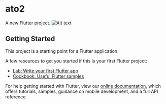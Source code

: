 # ato2

A new Flutter project.
![Alt text]([image-url](https://github.com/Maher-Guerfali/ato2-Flutter/blob/main/Screenshot%202025-04-12%20at%2002.35.50.png?raw=true))


## Getting Started

This project is a starting point for a Flutter application.

A few resources to get you started if this is your first Flutter project:

- [Lab: Write your first Flutter app](https://flutter.dev/docs/get-started/codelab)
- [Cookbook: Useful Flutter samples](https://flutter.dev/docs/cookbook)

For help getting started with Flutter, view our
[online documentation](https://flutter.dev/docs), which offers tutorials,
samples, guidance on mobile development, and a full API reference.
